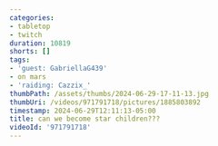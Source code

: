 ```yaml
---
categories:
- tabletop
- twitch
duration: 10819
shorts: []
tags:
- 'guest: GabriellaG439'
- on mars
- 'raiding: Cazzix_'
thumbPath: /assets/thumbs/2024-06-29-17-11-13.jpg
thumbUri: /videos/971791718/pictures/1885803892
timestamp: 2024-06-29T12:11:13-05:00
title: can we become star children???
videoId: '971791718'
---
```

